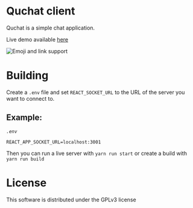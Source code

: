 # Quchat client
Quchat is a simple chat application.

Live demo available [here](https://quchat.herokuapp.com/)

![Emoji and link support](https://i.imgur.com/yMMXFFy.gif "Emoji and link support")

# Building
Create a `.env` file and set `REACT_SOCKET_URL` to the URL of the server you want to connect to.

## Example:
*`.env`*
```
REACT_APP_SOCKET_URL=localhost:3001
```

Then you can run a live server with `yarn run start` or create a build with `yarn run build`

# License
This software is distributed under the GPLv3 license
